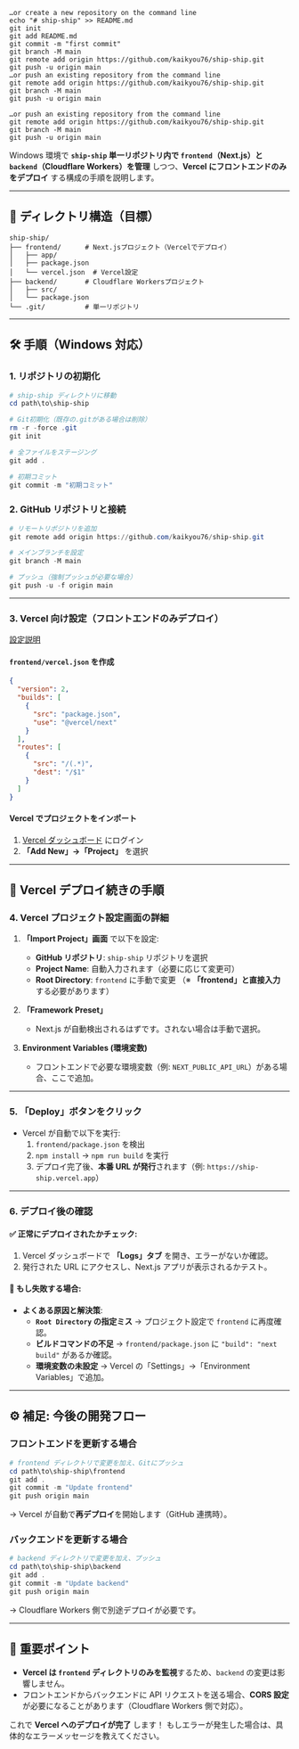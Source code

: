 ```
…or create a new repository on the command line
echo "# ship-ship" >> README.md
git init
git add README.md
git commit -m "first commit"
git branch -M main
git remote add origin https://github.com/kaikyou76/ship-ship.git
git push -u origin main
…or push an existing repository from the command line
git remote add origin https://github.com/kaikyou76/ship-ship.git
git branch -M main
git push -u origin main
```

```
…or push an existing repository from the command line
git remote add origin https://github.com/kaikyou76/ship-ship.git
git branch -M main
git push -u origin main
```

Windows 環境で **`ship-ship` 単一リポジトリ内で `frontend`（Next.js）と `backend`（Cloudflare Workers）を管理** しつつ、**Vercel にフロントエンドのみをデプロイ** する構成の手順を説明します。

---

## 📂 ディレクトリ構造（目標）

```
ship-ship/
├── frontend/      # Next.jsプロジェクト（Vercelでデプロイ）
│   ├── app/
│   ├── package.json
│   └── vercel.json  # Vercel設定
├── backend/       # Cloudflare Workersプロジェクト
│   ├── src/
│   └── package.json
└── .git/          # 単一リポジトリ
```

---

## 🛠️ 手順（Windows 対応）

### 1. **リポジトリの初期化**

```powershell
# ship-ship ディレクトリに移動
cd path\to\ship-ship

# Git初期化（既存の.gitがある場合は削除）
rm -r -force .git
git init

# 全ファイルをステージング
git add .

# 初期コミット
git commit -m "初期コミット"
```

### 2. **GitHub リポジトリと接続**

```powershell
# リモートリポジトリを追加
git remote add origin https://github.com/kaikyou76/ship-ship.git

# メインブランチを設定
git branch -M main

# プッシュ（強制プッシュが必要な場合）
git push -u -f origin main
```

---

### 3. **Vercel 向け設定（フロントエンドのみデプロイ）**

[設定説明](/coment/vercel_json)

#### `frontend/vercel.json` を作成

```json
{
  "version": 2,
  "builds": [
    {
      "src": "package.json",
      "use": "@vercel/next"
    }
  ],
  "routes": [
    {
      "src": "/(.*)",
      "dest": "/$1"
    }
  ]
}
```

#### Vercel でプロジェクトをインポート

1. [Vercel ダッシュボード](https://vercel.com/) にログイン
2. **「Add New」→「Project」** を選択

---

## 🚀 **Vercel デプロイ続きの手順**

### 4. **Vercel プロジェクト設定画面の詳細**

1. **「Import Project」画面** で以下を設定:

   - **GitHub リポジトリ**: `ship-ship` リポジトリを選択
   - **Project Name**: 自動入力されます（必要に応じて変更可）
   - **Root Directory**: `frontend` に手動で変更
     （※ **「frontend」と直接入力** する必要があります）

2. **「Framework Preset」**

   - Next.js が自動検出されるはずです。されない場合は手動で選択。

3. **Environment Variables (環境変数)**
   - フロントエンドで必要な環境変数（例: `NEXT_PUBLIC_API_URL`）がある場合、ここで追加。

---

### 5. **「Deploy」ボタンをクリック**

- Vercel が自動で以下を実行:
  1. `frontend/package.json` を検出
  2. `npm install` → `npm run build` を実行
  3. デプロイ完了後、**本番 URL が発行**されます（例: `https://ship-ship.vercel.app`）

---

### 6. **デプロイ後の確認**

#### ✅ 正常にデプロイされたかチェック:

1. Vercel ダッシュボードで **「Logs」タブ** を開き、エラーがないか確認。
2. 発行された URL にアクセスし、Next.js アプリが表示されるかテスト。

#### 🔧 もし失敗する場合:

- **よくある原因と解決策**:
  - **`Root Directory` の指定ミス**
    → プロジェクト設定で `frontend` に再度確認。
  - **ビルドコマンドの不足**
    → `frontend/package.json` に `"build": "next build"` があるか確認。
  - **環境変数の未設定**
    → Vercel の「Settings」→「Environment Variables」で追加。

---

## ⚙️ **補足: 今後の開発フロー**

### フロントエンドを更新する場合

```powershell
# frontend ディレクトリで変更を加え、Gitにプッシュ
cd path\to\ship-ship\frontend
git add .
git commit -m "Update frontend"
git push origin main
```

→ Vercel が自動で**再デプロイ**を開始します（GitHub 連携時）。

### バックエンドを更新する場合

```powershell
# backend ディレクトリで変更を加え、プッシュ
cd path\to\ship-ship\backend
git add .
git commit -m "Update backend"
git push origin main
```

→ Cloudflare Workers 側で別途デプロイが必要です。

---

## 📌 **重要ポイント**

- **Vercel は `frontend` ディレクトリのみを監視**するため、`backend` の変更は影響しません。
- フロントエンドからバックエンドに API リクエストを送る場合、**CORS 設定**が必要になることがあります（Cloudflare Workers 側で対応）。

これで **Vercel へのデプロイが完了** します！ もしエラーが発生した場合は、具体的なエラーメッセージを教えてください。
